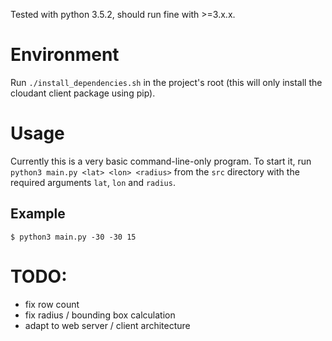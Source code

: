 Tested with python 3.5.2, should run fine with >=3.x.x.

# Environment
Run `./install_dependencies.sh` in the project's root (this will only install the cloudant
client package using pip).

# Usage
Currently this is a very basic command-line-only program.
To start it, run `python3 main.py <lat> <lon> <radius>` from
the `src` directory with the required arguments `lat`, `lon` and `radius`.

## Example
```
$ python3 main.py -30 -30 15
```

# TODO:
- fix row count
- fix radius / bounding box calculation
- adapt to web server / client architecture
